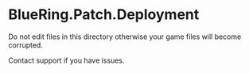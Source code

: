 # BlueRing.Patch.Deployment

Do not edit files in this directory otherwise your game files will become corrupted.

Contact support if you have issues.
